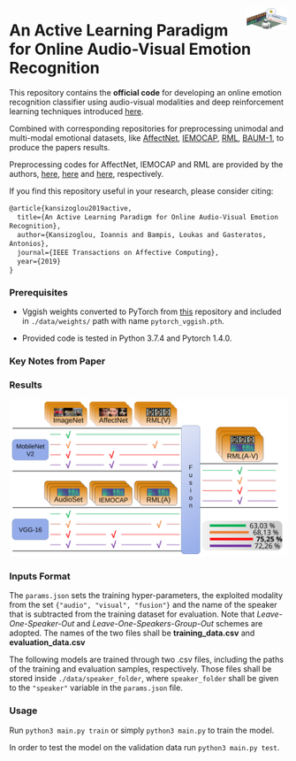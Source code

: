 <p align='right'>
	<img align='right' width='15%' src='images/TeaserImage.svg'>
	<h1>
    	An Active Learning Paradigm for Online Audio-Visual Emotion Recognition
	</h1>
    	
</p>

This repository contains the **official code** for developing an online emotion recognition classifier using audio-visual modalities and deep reinforcement learning techniques introduced [here](https://ieeexplore.ieee.org/document/8937495).

Combined with corresponding repositories for preprocessing unimodal and multi-modal emotional datasets, like [AffectNet](http://mohammadmahoor.com/affectnet/), [IEMOCAP](https://sail.usc.edu/iemocap/), [RML](http://shachi.org/resources/4965), [BAUM-1](https://archive.ics.uci.edu/ml/datasets/BAUM-1), to produce the papers results.

Preprocessing codes for AffectNet, IEMOCAP and RML are provided by the authors, [here](https://github.com/IoannisKansizoglou/AffectNet-preprocess), [here](https://github.com/IoannisKansizoglou/Iemocap-preprocess) and [here](https://github.com/IoannisKansizoglou/RML-preprocess), respectively.

If you find this repository useful in your research, please consider citing:

    @article{kansizoglou2019active,
      title={An Active Learning Paradigm for Online Audio-Visual Emotion Recognition},
      author={Kansizoglou, Ioannis and Bampis, Loukas and Gasteratos, Antonios},
      journal={IEEE Transactions on Affective Computing},
      year={2019}
    }

### Prerequisites

* Vggish weights converted to PyTorch from [this](https://github.com/tcvrick/audioset-vggish-tensorflow-to-pytorch) repository and included in ```./data/weights/``` path with name ```pytorch_vggish.pth```.

* Provided code is tested in Python 3.7.4 and Pytorch 1.4.0.

### Key Notes from Paper

### Results

<img src="images/StrategyRMLU.svg">

### Inputs Format

The ```params.json``` sets the training hyper-parameters, the exploited modality from the set ```{"audio", "visual", "fusion"}``` and the name of the speaker that is subtracted from the training dataset for evaluation. Note that *Leave-One-Speaker-Out* and *Leave-One-Speakers-Group-Out* schemes are adopted. The names of the two files shall be **training_data.csv** and **evaluation_data.csv**

The following models are trained through two .csv files, including the paths of the training and evaluation samples, respectively. Those files shall be stored inside ```./data/speaker_folder```, where ```speaker_folder``` shall be given to the ```"speaker"``` variable in the ```params.json``` file.

### Usage

Run ```python3 main.py train``` or simply ```python3 main.py``` to train the model.

In order to test the model on the validation data run ```python3 main.py test```.

